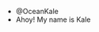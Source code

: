 - @OceanKale
- Ahoy! My name is Kale

<!---
OceanKale/OceanKale is a ✨ special ✨ repository because its `README.md` (this file) appears on your GitHub profile.
You can click the Preview link to take a look at your changes.
--->
